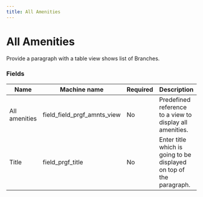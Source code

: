 ```yaml
---
title: All Amenities
---
```


# All Amenities

Provide a paragraph with a table view shows list of Branches.

### Fields

| Name  | Machine name | Required | Description |
| ------------- | ------------- | ------------- | ------------- |
| All amenities | field_field_prgf_amnts_view | No | Predefined reference to a view to display all amenities. |
| Title | field_prgf_title | No | Enter title which is going to be displayed on top of the paragraph. |)
